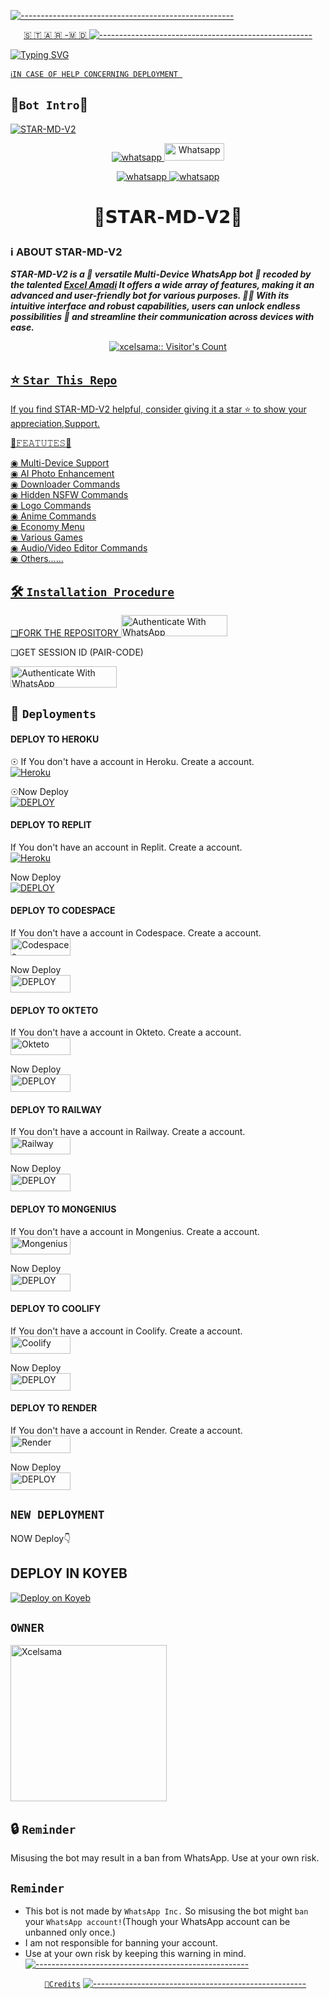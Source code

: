 [![-----------------------------------------------------](https://raw.githubusercontent.com/andreasbm/readme/master/assets/lines/colored.png)](#table-of-contents)
      <p align="center">[🇸 🇹 🇦 🇷 -🇲 🇩 ](https://wa.me/+2347045035241)
[![-----------------------------------------------------](https://raw.githubusercontent.com/andreasbm/readme/master/assets/lines/colored.png)](#table-of-contents)

<a href="https://git.io/typing-svg"><img src="https://readme-typing-svg.demolab.com?font=Protest+Strike&size=25&duration=600&pause=700&color=BggB&random=false&width=435&lines=+Hi++%E1%95%95(+%D5%9E+%E1%97%9C+%D5%9E+)%E1%95%97+I'm+STAR-MD-V2................+;A+Multi-fuctional+WhatsApp+bot.......;+++++BY+EXCEL+AMADI............." alt="Typing SVG" /></a>  


[`ℹ️IN CASE OF HELP CONCERNING DEPLOYMENT
`](https://wa.me/+2347045035241)

 

##  🌠```Bot Intro```🌠
[![STAR-MD-V2](https://i.ibb.co/jf0Vp9v/MADUWA-MODS1.jpg)](https://wa.me/2347045035241)
</p>
      <p align="center">
  <a href="https://wa.me//+2347045035241" target="_blank">
    <img alt="whatsapp" src="https://img.shields.io/badge/ Whatsapp -25D366?style=for-the-badge&logo=whatsapp&logoColor=white" />
  </a>
  <a aria-label="STAR-MD is free to use" href="https://chat.whatsapp.com/EmP3syvou18HrZk6R6nTAK" "target="_blank"><img alt='Whatsapp' src='https://img.shields.io/badge/OFFICIAL-GC-h?color=black&style=for-the-badge&logo=whatsapp' width="96.35" height="28"/></a></p>

   
 
<p align="center">
<a href='https://chat.whatsapp.com/Lg0lY4M1k8oDMYzylg86xs' 
  <a aria-label="Join our chats" href="https://chat.whatsapp.com/FdwbFnI8Fcf4VTVvFTFk08" target="_blank">

   <img alt="whatsapp" src="https://img.shields.io/badge/Join Group-25D366?style=for-the-badge&logo=whatsapp&logoColor=white" />
<img alt="whatsapp" src="https://img.shields.io/badge/Bot%20Whatsapp-25D366?style=for-the-badge&logo=whatsapp&logoColor=white" />

  <a
 href="https://wa.me//+2347045035241"></a>
</p>

  </a>


<h1 align="center"> 🌠𝗦𝗧𝗔𝗥-𝗠𝗗-𝗩𝟮🌠
</p>
   
### ℹ️ **ABOUT STAR-MD-V2**
***STAR-MD-V2 is a 🌟 versatile Multi-Device WhatsApp bot 🤖 recoded by the talented [Excel Amadi](https://github.com/Xcelsama) It offers a wide array of features, making it an advanced and user-friendly bot for various purposes. 🎉📱 With its intuitive interface and robust capabilities, users can unlock endless possibilities 🚀 and streamline their communication across devices with ease.***

</a>
   <a aria-label="STAR-MD-V2 is free to use" href="https://whatsapp.com/channel/0029VaBcXo4JJhzW9c1uVD2X" target="_blank">
 <p align="center"><img src="https://profile-counter.glitch.me/{xcelsama}/count.svg" alt="xcelsama:: Visitor's Count" /></p>



## ⭐ `Star This Repo`
If you find STAR-MD-V2 helpful, consider giving it a star ⭐ to show your appreciation,Support.



🚀𝙵𝙴𝙰𝚃𝚄𝚃𝙴𝚂🚀


◉ Multi-Device Support  
◉ AI Photo Enhancement  
◉ Downloader Commands  
◉ Hidden NSFW Commands  
◉ Logo Commands  
◉ Anime Commands  
◉ Economy Menu  
◉ Various Games  
◉ Audio/Video Editor Commands                   
◉ Others...... 

## 🛠️ `Installation Procedure`


❏FORK THE REPOSITORY 
  <a href="https://github.com/Xcelsama/STAR-MD-V2/fork" target="_blank">
  <img src="https://img.shields.io/badge/FORK STAR-black?style=for-the-badge&logo=render" alt="Authenticate With WhatsApp" width="170" height="34">
</a>




❏GET SESSION ID 
(PAIR-CODE)           
 
<a href="https://replit.com/@HopeAmadi/STAR-MD-V2-PAIR-CODE?s=app" target="_blank">
  <img src="https://img.shields.io/badge/SESSION ID-black?style=for-the-badge&logo=render" alt="Authenticate With WhatsApp" width="170" height="34">
</a>





## 🚀 `Deployments`
#### DEPLOY TO HEROKU 

☉ If You don't have a account in Heroku. Create a account.
    <br>
<a href='https://signup.heroku.com/' target="_blank"><img alt='Heroku' src='https://img.shields.io/badge/-Create-black?style=for-the-badge&logo=heroku&logoColor=white'/></a>

☉Now Deploy
    <br>
<a href='https://dashboard.heroku.com/new?template=https://github.com/Xcelsama/STAR-MD-V2' target="_blank"><img alt='DEPLOY' src='https://img.shields.io/badge/-DEPLOY-black?style=for-the-badge&logo=heroku&logoColor=white'/></a>

#### DEPLOY TO REPLIT
 If You don't have an account in Replit. Create a account.
    <br>
<a href='https://replit.com/signup' target="_blank"><img alt='Heroku' src='https://img.shields.io/badge/-Create-black?style=for-the-badge&logo=replit&logoColor=white'/></a>

 Now Deploy
    <br>
    <a href='https://repl.it/github/salmanytofficial/XLICON-V2-MD' target="_blank"><img alt='DEPLOY' src='https://img.shields.io/badge/-DEPLOY-black?style=for-the-badge&logo=replit&logoColor=white'/></a>



#### DEPLOY TO CODESPACE

 If You don't have a account in Codespace. Create a account.
    <br>
<a href='https://github.com/login?return_to=https%3A%2F%2Fgithub.com%2Fcodespaces' target="_blank"><img alt='Codespaces' src='https://img.shields.io/badge/CREATE-h?color=black&style=for-the-badge&logo=visualstudiocode' width="96.35" height="28"/></a></p>

 Now Deploy
    <br>
<a href='https://github.com/codespaces/new' target="_blank"><img alt='DEPLOY' src='https://img.shields.io/badge/DEPLOY -h?color=black&style=for-the-badge&logo=visualstudiocode' width="96.35" height="28"/></a></p>

#### DEPLOY TO OKTETO

If You don't have a account in Okteto. Create a account.
    <br>
<a href='https://www.okteto.com/pricing/?plan=SaaS' target="_blank"><img alt='Okteto' src='https://img.shields.io/badge/CREATE-h?color=black&style=for-the-badge&logo=opera' width="96.35" height="28"/></a></p>

Now Deploy
    <br>
<a href='https://cloud.okteto.com/login' target="_blank"><img alt='DEPLOY' src='https://img.shields.io/badge/DEPLOY -h?color=black&style=for-the-badge&logo=opera' width="96.35" height="28"/></a></p>

#### DEPLOY TO RAILWAY

 If You don't have a account in Railway. Create a account.
    <br>
<a href='https://railway.app/login' target="_blank"><img alt='Railway' src='https://img.shields.io/badge/CREATE-h?color=black&style=for-the-badge&logo=railway' width="96.35" height="28"/></a></p>

 Now Deploy
    <br>
<a href='https://railway.app/new' target="_blank"><img alt='DEPLOY' src='https://img.shields.io/badge/DEPLOY -h?color=black&style=for-the-badge&logo=railway' width="96.35" height="28"/></a></p>

#### DEPLOY TO MONGENIUS

 If You don't have a account in Mongenius. Create a account.
    <br>
<a href='https://studio.mogenius.com/user/registration' target="_blank"><img alt='Mongenius' src='https://img.shields.io/badge/CREATE-h?color=black&style=for-the-badge&logo=genius' width="96.35" height="28"/></a></p>

 Now Deploy
    <br>
<a href='https://railway.app/new' target="_blank"><img alt='DEPLOY' src='https://img.shields.io/badge/DEPLOY -h?color=black&style=for-the-badge&logo=genius' width="96.35" height="28"/></a></p>

#### DEPLOY TO COOLIFY

 If You don't have a account in Coolify. Create a account.
    <br>
<a href='https://app.coolify.io/register' target="_blank"><img alt='Coolify' src='https://img.shields.io/badge/CREATE-h?color=black&style=for-the-badge&logo=C' width="96.35" height="28"/></a></p>

 Now Deploy
    <br>
<a href='https://coolify.io/' target="_blank"><img alt='DEPLOY' src='https://img.shields.io/badge/DEPLOY -h?color=black&style=for-the-badge&logo=C' width="96.35" height="28"/></a></p>

#### DEPLOY TO RENDER

 If You don't have a account in Render. Create a account.
    <br>
<a href='https://dashboard.render.com/register' target="_blank"><img alt='Render' src='https://img.shields.io/badge/CREATE-h?color=black&style=for-the-badge&logo=render' width="96.35" height="28"/></a></p>

 Now Deploy
    <br>
<a href='https://dashboard.render.com' target="_blank"><img alt='DEPLOY' src='https://img.shields.io/badge/DEPLOY -h?color=black&style=for-the-badge&logo=render' width="96.35" height="28"/></a></p>

## `NEW DEPLOYMENT`
NOW Deploy👇
<br>
## DEPLOY IN KOYEB    
[![Deploy on Koyeb](https://www.koyeb.com/static/images/deploy/button.svg)](https://app.koyeb.com/auth/signup)  
## `OWNER` 
<a href="https://github.com/Xcelsama"><img src="https://github.com/Xcelsama.png" width="250" height="250" alt="Xcelsama"/></a>

   

## 🔒 `Reminder`
Misusing the bot may result in a ban from WhatsApp. Use at your own risk.


## `Reminder`
  
- This bot is not made by `WhatsApp Inc.` So misusing the bot might `ban` your `WhatsApp account!`(Though your WhatsApp account can be unbanned only once.)
- I am not responsible for banning your account.
- Use at your own risk by keeping this warning in mind.
[![-----------------------------------------------------](https://raw.githubusercontent.com/andreasbm/readme/master/assets/lines/colored.png)](#table-of-contents)
      <p align="center">[`📡Credits`](https://github.com/salmanytofficial)
[![-----------------------------------------------------](https://raw.githubusercontent.com/andreasbm/readme/master/assets/lines/colored.png)](#table-of-contents)
